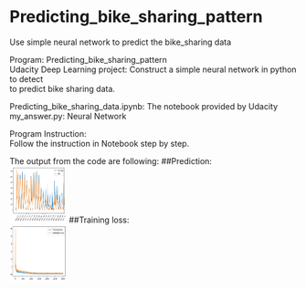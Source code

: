 # Predicting_bike_sharing_pattern
Use simple neural network to predict the bike_sharing data  

Program: Predicting_bike_sharing_pattern  
Udacity Deep Learning project: Construct a simple neural network in python to detect    
 to predict bike sharing data.  

Predicting_bike_sharing_data.ipynb: The notebook provided by Udacity   
my_answer.py: Neural Network  


Program Instruction:  
Follow the instruction in Notebook step by step.   

The output from the code are following:
##Prediction:  
<img src="https://github.com/CarlEarth/Predicting_bike_sharing_pattern/blob/main/prediction.png" width="100" height="100">
##Training loss:  
<img src="https://github.com/CarlEarth/Predicting_bike_sharing_pattern/blob/main/training_loss.png" width="100" height="100">

